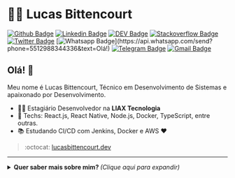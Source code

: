 # :man_technologist: Lucas Bittencourt

[![Github Badge](https://img.shields.io/badge/-Github-000?style=flat-square&logo=Github&logoColor=white&link=https://github.com/lucasgdb)](https://github.com/lucasgdb)
[![Linkedin Badge](https://img.shields.io/badge/-LinkedIn-blue?style=flat-square&logo=Linkedin&logoColor=white&link=https://www.linkedin.com/in/lucas-bittencourt/)](https://www.linkedin.com/in/lucas-bittencourt/)
[![DEV Badge](https://img.shields.io/badge/-DEV.to-000?style=flat-square&logo=dev.to&logoColor=white&link=https://dev.to/lucasgdb)](https://dev.to/lucasgdb)
[![Stackoverflow Badge](https://img.shields.io/badge/-Stackoverflow-4CA143?style=flat-square&logo=Stackoverflow&logoColor=white&link=https://pt.stackoverflow.com/users/93508/lucas-bittencourt)](https://pt.stackoverflow.com/users/93508/lucas-bittencourt)
[![Twitter Badge](https://img.shields.io/badge/-Twitter-1ca0f1?style=flat-square&labelColor=1ca0f1&logo=twitter&logoColor=white&link=https://twitter.com/lgdbittencourt)](https://twitter.com/lgdbittencourt)
[![Whatsapp Badge](https://img.shields.io/badge/-Whatsapp-4CA143?style=flat-square&labelColor=4CA143&logo=whatsapp&logoColor=white&link=https://api.whatsapp.com/send?phone=5512988344336&text=Olá!)](https://api.whatsapp.com/send?phone=5512988344336&text=Olá!)
[![Telegram Badge](https://img.shields.io/badge/-Telegram-1ca0f1?style=flat-square&labelColor=1ca0f1&logo=telegram&logoColor=white&link=https://t.me/lucasgdb)](https://t.me/lucasgdb)
[![Gmail Badge](https://img.shields.io/badge/-Gmail-c14438?style=flat-square&logo=Gmail&logoColor=white&link=mailto:lucasgdbittencourt@gmail.com)](mailto:lucasgdbittencourt@gmail.com)

## Olá! 👋

Meu nome é Lucas Bittencourt, Técnico em Desenvolvimento de Sistemas e apaixonado por Desenvolvimento.

- :office_worker: Estagiário Desenvolvedor na **LIAX Tecnologia**
- :blue_heart: Techs: React.js, React Native, Node.js, Docker, TypeScript, entre outras.
- :books: Estudando CI/CD com Jenkins, Docker e AWS :heart:

> :octocat: [lucasbittencourt.dev](https://lucasbittencourt.dev)

---

<details>
  <summary> <b> Quer saber mais sobre mim? </b> <i>(Clique aqui para expandir)</i> </summary>
  <br>

  [![Github Status](https://github-readme-stats.vercel.app/api?username=lucasgdb&show_icons=true&title_color=fff&icon_color=79ff97&text_color=9f9f9f&bg_color=151515)](https://github.com/lucasgdb/lucasgdb)

## Algumas tecnologias

<p>
  <img src="https://github.com/Quadrified/Quadrified/blob/master/assets/svg/dev/frameworks/react.svg" alt="react" style="vertical-align:top; margin:4px">
  <img src="https://github.com/Quadrified/Quadrified/blob/master/assets/svg/dev/languages/js.svg" alt="js" style="vertical-align:top; margin:4px">
  <img src="https://github.com/Quadrified/Quadrified/blob/master/assets/svg/dev/languages/html.svg" alt="html" style="vertical-align:top; margin:4px">
  <img src="https://github.com/Quadrified/Quadrified/blob/master/assets/svg/dev/languages/csharp_dotnet.svg" alt="csharp dotnet" style="vertical-align:top; margin:4px">
  <img src="https://github.com/Quadrified/Quadrified/blob/master/assets/svg/dev/services/aws.svg" alt="aws" style="vertical-align:top; margin:4px">
  <img src="https://github.com/Quadrified/Quadrified/blob/master/assets/svg/dev/services/dockerhub.svg" alt="dockerhub" style="vertical-align:top; margin:4px">
  <img src="https://github.com/Quadrified/Quadrified/blob/master/assets/svg/dev/services/npm.svg" alt="npm" style="vertical-align:top; margin:4px">
  <img src="https://github.com/Quadrified/Quadrified/blob/master/assets/svg/dev/tools/visualstudio_code.svg" alt="vscode" style="vertical-align:top; margin:4px">
  <img src="https://github.com/Quadrified/Quadrified/blob/master/assets/svg/dev/tools/powershell.svg" alt="powershell" style="vertical-align:top; margin:4px">
  <img src="https://github.com/Quadrified/Quadrified/blob/master/assets/svg/dev/misc/mobile.svg" alt="mobile_development" style="vertical-align:top; margin:4px">
</p>

</details>
